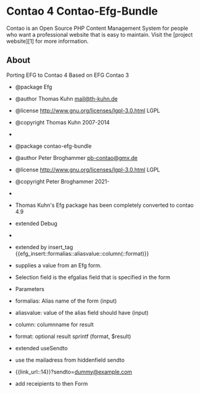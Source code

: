 # Contao 4 Contao-Efg-Bundle 

Contao is an Open Source PHP Content Management System for people who want a
professional website that is easy to maintain. Visit the [project website][1]
for more information.


## About
Porting EFG to Contao 4
Based on EFG Contao 3 

 * @package   Efg
 * @author    Thomas Kuhn <mail@th-kuhn.de>
 * @license   http://www.gnu.org/licenses/lgpl-3.0.html LGPL
 * @copyright Thomas Kuhn 2007-2014
 * 
 * @package   contao-efg-bundle
 * @author    Peter Broghammer <pb-contao@gmx.de>
 * @license   http://www.gnu.org/licenses/lgpl-3.0.html LGPL
 * @copyright Peter Broghammer 2021-
 * 
 * Thomas Kuhn's Efg package has been completely converted to contao 4.9 

 * extended Debug
 *
 * extended by insert_tag  {{efg_insert::formalias::aliasvalue::column(::format)}}
 * supplies a value from an Efg form.
 * Selection field is the efgalias field that is specified in the form
 * Parameters
 * formalias: Alias name of the form (input)
 * aliasvalue: value of the alias field should have (input)
 * column: columnname for result
 * format: optional result sprintf (format, $result) 
  
 * extended useSendto
 * use the mailadress from hiddenfield sendto
 * {{link_url::14}}?sendto=dummy@example.com
 * add receipients to then Form   

                                   


